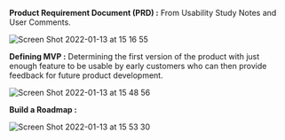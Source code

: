 
<b>Product Requirement Document (PRD) :</b> From Usability Study Notes and User Comments.


![Screen Shot 2022-01-13 at 15 16 55](https://user-images.githubusercontent.com/49109424/149411006-f344b230-a33d-4a7e-b52f-66125cf08a45.png)


<b> Defining MVP :</b> Determining the first version of the product with just enough feature to be usable by early customers who can then provide feedback for future product development.

![Screen Shot 2022-01-13 at 15 48 56](https://user-images.githubusercontent.com/49109424/149414414-eb0db5bf-cb27-4966-ae65-9e97f338ca6e.png)

<b> Build a Roadmap :</b>

![Screen Shot 2022-01-13 at 15 53 30](https://user-images.githubusercontent.com/49109424/149414975-f3488210-8f8e-40a6-968d-441fabb6fb63.png)

